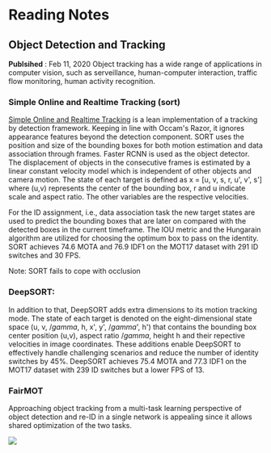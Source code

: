 # Reading Notes

## Object Detection and Tracking 
**Publsihed** : Feb 11, 2020 
Object tracking has a wide range of applications in computer vision, such as serveillance, human-computer interaction, traffic flow monitoring, human activity recognition. 

### Simple Online and Realtime Tracking (sort)
[Simple Online and Realtime Tracking](https://arxiv.org/pdf/1602.00763.pdf) is a lean implementation of a tracking by detection framework. Keeping in line with Occam's Razor, it ignores appearance features beyond the detection component. SORT uses the position and size of the bounding boxes for both motion estimation and data association through frames. Faster RCNN is used as the object detector. The displacement of objects in the consecutive frames is estimated by a linear constant velocity model which is independent of other objects and camera motion. The state of each target is defined as x = [u, v, s, r, u', v', s'] where (u,v) represents the center of the bounding box, r and u indicate scale and aspect ratio. The other variables are the respective velocities. 

For the ID assignment, i.e., data association task the new target states are used to predict the bounding boxes that are later on compared with the detected boxes in the current timeframe. The IOU metric and the Hungarain algorithm are utilized for choosing the optimum box to pass on the identity. SORT achieves 74.6 MOTA and 76.9 IDF1 on the MOT17 dataset with 291 ID switches and 30 FPS.

Note: SORT fails to cope with occlusion 

### DeepSORT: 
In addition to that, DeepSORT adds extra dimensions to its motion tracking mode. The state of each target is denoted on the eight-dimensional state space (u, v, $/gamma$, h, x', y', $/gamma$', h') that contains the bounding box center position (u,v), aspect ratio $/gamma$, height h and their repective velocities in image coordinates. These additions enable DeepSORT to effectively handle challenging scenarios and reduce the number of identity switches by 45%. DeepSORT achieves 75.4 MOTA and 77.3 IDF1 on the MOT17 dataset with 239 ID switches but a lower FPS of 13. 

### FairMOT
Approaching object tracking from a multi-task learning perspective of object detection and re-ID in a single network is appealing since it allows shared optimization of the two tasks. 

![](https://media-exp1.licdn.com/dms/image/C5612AQHD_iagB0ffFQ/article-inline_image-shrink_1500_2232/0/1644494747437?e=1649894400&v=beta&t=z1dhE5UrrXul1LsxeTdwRyRSZRprVDeiu2c8ysFDgP4)
